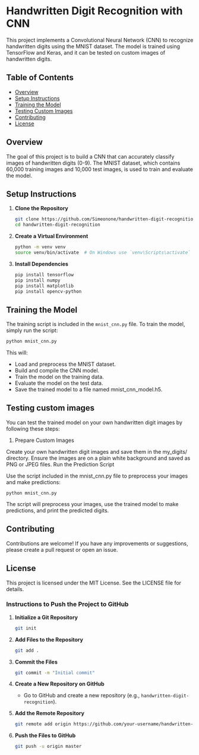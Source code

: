 # Handwritten Digit Recognition with CNN

This project implements a Convolutional Neural Network (CNN) to recognize handwritten digits using the MNIST dataset. The model is trained using TensorFlow and Keras, and it can be tested on custom images of handwritten digits.

## Table of Contents
- [Overview](#overview)
- [Setup Instructions](#setup-instructions)
- [Training the Model](#training-the-model)
- [Testing Custom Images](#testing-custom-images)
- [Contributing](#contributing)
- [License](#license)

## Overview

The goal of this project is to build a CNN that can accurately classify images of handwritten digits (0-9). The MNIST dataset, which contains 60,000 training images and 10,000 test images, is used to train and evaluate the model.

## Setup Instructions

1. **Clone the Repository**

    ```bash
    git clone https://github.com/Simeonone/handwritten-digit-recognition.git
    cd handwritten-digit-recognition
    ```

2. **Create a Virtual Environment**

    ```bash
    python -m venv venv
    source venv/bin/activate  # On Windows use `venv\Scripts\activate`
    ```

3. **Install Dependencies**

    ```bash
    pip install tensorflow
    pip install numpy
    pip install matplotlib
    pip install opencv-python
    ```

## Training the Model

The training script is included in the `mnist_cnn.py` file. To train the model, simply run the script:

```bash
python mnist_cnn.py
```
This will:

- Load and preprocess the MNIST dataset.
- Build and compile the CNN model.
- Train the model on the training data.
- Evaluate the model on the test data.
- Save the trained model to a file named mnist_cnn_model.h5.

## Testing custom images

You can test the trained model on your own handwritten digit images by following these steps:

1. Prepare Custom Images

Create your own handwritten digit images and save them in the my_digits/ directory. Ensure the images are on a plain white background and saved as PNG or JPEG files.
Run the Prediction Script

Use the script included in the mnist_cnn.py file to preprocess your images and make predictions:
```
python mnist_cnn.py
```
The script will preprocess your images, use the trained model to make predictions, and print the predicted digits.

## Contributing
Contributions are welcome! If you have any improvements or suggestions, please create a pull request or open an issue.

## License
This project is licensed under the MIT License. See the LICENSE file for details.


### Instructions to Push the Project to GitHub

1. **Initialize a Git Repository**
    ```bash
    git init
    ```

2. **Add Files to the Repository**
    ```bash
    git add .
    ```

3. **Commit the Files**
    ```bash
    git commit -m "Initial commit"
    ```

4. **Create a New Repository on GitHub**
    - Go to GitHub and create a new repository (e.g., `handwritten-digit-recognition`).

5. **Add the Remote Repository**
    ```bash
    git remote add origin https://github.com/your-username/handwritten-digit-recognition.git
    ```

6. **Push the Files to GitHub**
    ```bash
    git push -u origin master
    ```
